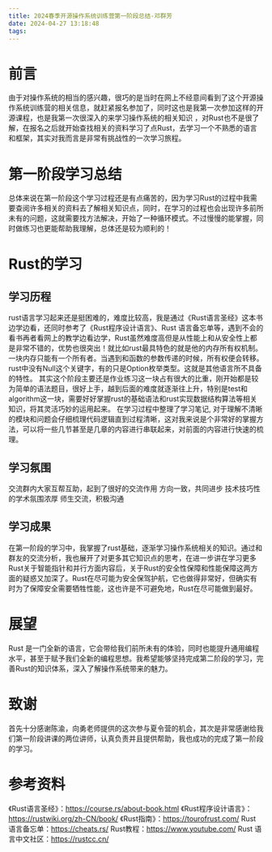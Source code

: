 ```yaml
---
title: 2024春季开源操作系统训练营第一阶段总结-邓群芳
date: 2024-04-27 13:18:48
tags: 
---
```




# 前言
由于对操作系统的相当的感兴趣，很巧的是当时在网上不经意间看到了这个开源操作系统训练营的相关信息，就赶紧报名参加了，同时这也是我第一次参加这样的开源课程，也是我第一次很深入的来学习操作系统的相关知识 ，对Rust也不是很了解，在报名之后就开始查找相关的资料学习了点Rust，去学习一个不熟悉的语言和框架，其实对我而言是非常有挑战性的一次学习旅程。

# 第一阶段学习总结
总体来说在第一阶段这个学习过程还是有点痛苦的，因为学习Rust的过程中我需要查阅许多相关的资料去了解相关知识点，同时，在学习的过程也会出现许多前所未有的问题，这就需要找方法解决，开始了一种循环模式。不过慢慢的能掌握，同时做练习也更能帮助我理解，总体还是较为顺利的！

# Rust的学习
## 学习历程
rust语言学习起来还是挺困难的，难度比较高，我是通过《Rust语言圣经》这本书边学边看，还同时参考了《Rust程序设计语言》、Rust 语言备忘单等，遇到不会的看书再者看网上的教学边看边学，Rust虽然难度高但是从性能上和从安全性上都是非常不错的，优势也很突出！就比如rust最具特色的就是他的内存所有权机制。一块内存只能有一个所有者。当遇到和函数的参数传递的时候，所有权便会转移。rust中没有Null这个关键字，有的只是Option枚举类型。这就是其他语言所不具备的特性。
其实这个阶段主要还是作业练习这一块占有很大的比重，刚开始都是较为简单的语法题目，很好上手，越到后面的难度就逐渐往上升，特别是test和algorithm这一块，需要好好掌握rust的基础语法和rust实现数据结构算法等相关知识，将其灵活巧妙的运用起来。
在学习过程中整理了学习笔记, 对于理解不清晰的模块和问题会仔细梳理代码逻辑直到过程清晰，这对我来说是个非常好的掌握方法，可以将一些几节甚至是几章的内容进行串联起来，对前面的内容进行快速的梳理。
## 学习氛围
交流群内大家互帮互助，起到了很好的交流作用
方向一致，共同进步
技术技巧性的学术氛围浓厚
师生交流，积极沟通
## 学习成果
在第一阶段的学习中，我掌握了rust基础，逐渐学习操作系统相关的知识。通过和群友的交流分析，我也展开了对更多其它知识点的思考，在进一步讲在学习更多Rust关于智能指针和并行方面内容后，关于Rust的安全性保障和性能保障这两方面的疑惑又加深了。Rust在尽可能为安全保驾护航，它也做得非常好，但确实有时为了保障安全需要牺牲性能，这也许是不可避免地，Rust在尽可能做到最好。

# 展望
Rust 是一门全新的语言，它会带给我们前所未有的体验，同时也能提升通用编程水平，甚至于赋予我们全新的编程思想。我希望能够坚持完成第二阶段的学习，完善Rust的知识体系，深入了解操作系统带来的魅力。

# 致谢
首先十分感谢陈渝，向勇老师提供的这次参与夏令营的机会，其次是非常感谢给我们第一阶段讲课的两位讲师，认真负责并且提供帮助，我也成功的完成了第一阶段的学习。

# 参考资料
《Rust语言圣经》：https://course.rs/about-book.html
《Rust程序设计语言》：https://rustwiki.org/zh-CN/book/
《Rust指南》：https://tourofrust.com/
Rust 语言备忘单：https://cheats.rs/
Rust教程：https://www.youtube.com/
Rust 语言中文社区：https://rustcc.cn/